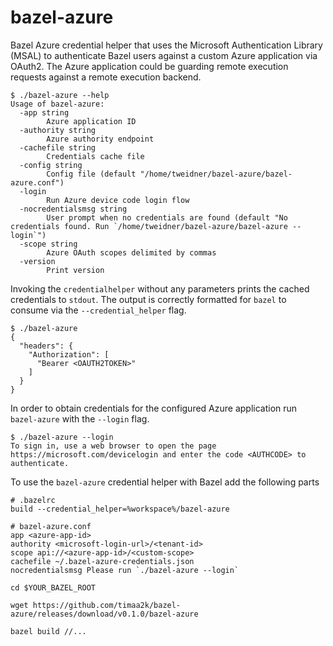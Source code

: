 # bazel-azure

Bazel Azure credential helper that uses the Microsoft Authentication Library (MSAL) to authenticate Bazel users against a custom Azure application via OAuth2. The Azure application could be guarding remote execution requests against a remote execution backend.

```
$ ./bazel-azure --help
Usage of bazel-azure:
  -app string
        Azure application ID
  -authority string
        Azure authority endpoint
  -cachefile string
        Credentials cache file
  -config string
        Config file (default "/home/tweidner/bazel-azure/bazel-azure.conf")
  -login
        Run Azure device code login flow
  -nocredentialsmsg string
        User prompt when no credentials are found (default "No credentials found. Run `/home/tweidner/bazel-azure/bazel-azure --login`")
  -scope string
        Azure OAuth scopes delimited by commas
  -version
        Print version
```


Invoking the `credentialhelper` without any parameters prints the cached credentials to `stdout`.
The output is correctly formatted for `bazel` to consume via the `--credential_helper` flag.

```
$ ./bazel-azure
{
  "headers": {
    "Authorization": [
      "Bearer <OAUTH2TOKEN>"
    ]
  }
}
```

In order to obtain credentials for the configured Azure application run `bazel-azure` with the `--login` flag.

```
$ ./bazel-azure --login
To sign in, use a web browser to open the page https://microsoft.com/devicelogin and enter the code <AUTHCODE> to authenticate.
```

To use the `bazel-azure` credential helper with Bazel add the following parts

```
# .bazelrc
build --credential_helper=%workspace%/bazel-azure
```

```
# bazel-azure.conf
app <azure-app-id>
authority <microsoft-login-url>/<tenant-id>
scope api://<azure-app-id>/<custom-scope>
cachefile ~/.bazel-azure-credentials.json
nocredentialsmsg Please run `./bazel-azure --login`
```

```
cd $YOUR_BAZEL_ROOT

wget https://github.com/timaa2k/bazel-azure/releases/download/v0.1.0/bazel-azure

bazel build //...
```
